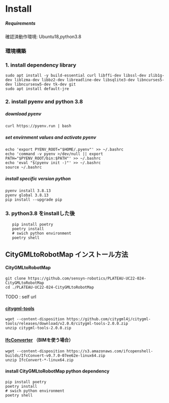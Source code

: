 # Install

##### Requirements
確認済動作環境: Ubuntu18,python3.8

### 環境構築
### 1. install dependency library
```
sudo apt install -y build-essential curl libffi-dev libssl-dev zlib1g-dev liblzma-dev libbz2-dev libreadline-dev libsqlite3-dev libncurses5-dev libncursesw5-dev tk-dev git 
sudo apt install default-jre
```
### 2. install pyenv and python 3.8 

##### download pyenv
````
curl https://pyenv.run | bash
````

##### set envirnment values and activate pyenv
````
echo 'export PYENV_ROOT="$HOME/.pyenv"' >> ~/.bashrc
echo 'command -v pyenv >/dev/null || export PATH="$PYENV_ROOT/bin:$PATH"' >> ~/.bashrc
echo 'eval "$(pyenv init -)"' >> ~/.bashrc
source ~/.bashrc
````

##### install specific version python
````
pyenv install 3.8.13
pyenv global 3.8.13
pip install --upgrade pip
````

### 3. python3.8 をinstallした後
````
   pip install poetry
   poetry install
   # swich python environment
   poetry shell
````

## CityGMLtoRobotMap インストール方法 
#### CityGMLtoRobotMap
````
git clone https://github.com/sensyn-robotics/PLATEAU-UC22-024-CityGMLtoRobotMap
cd ./PLATEAU-UC22-024-CityGMLtoRobotMap
````
TODO : self url 

#### [citygml-tools](https://github.com/citygml4j/citygml-tools)
````
wget --content-disposition https://github.com/citygml4j/citygml-tools/releases/download/v2.0.0/citygml-tools-2.0.0.zip
unzip citygml-tools-2.0.0.zip
````

#### [IfcConverter](https://blenderbim.org/docs-python/ifcconvert/installation.html) （BIMを使う場合）
````
wget --content-disposition https://s3.amazonaws.com/ifcopenshell-builds/IfcConvert-v0.7.0-07ee62e-linux64.zip
unzip IfcConvert-*-linux64.zip
````

#### install CityGMLtoRobotMap python dependency 
````
pip install poetry
poetry install
# swich python environment
poetry shell
````
   



